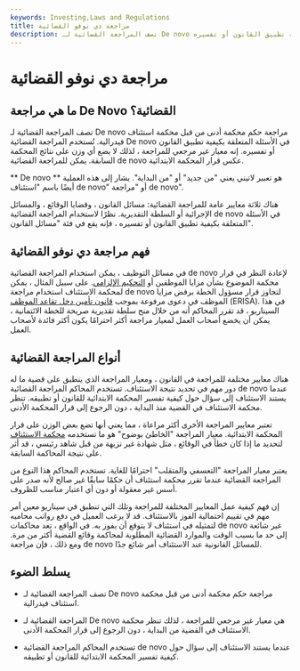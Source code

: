 ```yaml
---
keywords: Investing,Laws and Regulations
title: مراجعة دي نوفو القضائية
description: تصف المراجعة القضائية لـ De novo مراجعة لقرار محكمة الموضوع من قبل محكمة استئناف وتُستخدم في الأسئلة المتعلقة بكيفية تطبيق القانون أو تفسيره.
---
```


# مراجعة دي نوفو القضائية
## ما هي مراجعة De Novo القضائية؟

تصف المراجعة القضائية لـ De novo مراجعة حكم محكمة أدنى من قبل محكمة استئناف فيدرالية. تُستخدم المراجعة القضائية De novo في الأسئلة المتعلقة بكيفية تطبيق القانون أو تفسيره. إنه معيار غير مرجعي للمراجعة ، لذلك لا يضع أي وزن على نتائج المحكمة السابقة. يمكن للمراجعة القضائية de novo عكس قرار المحكمة الابتدائية.

** De novo ** هو تعبير لاتيني يعني "من جديد" أو "من البداية". يشار إلى هذه العملية أيضًا باسم "استئناف de novo" أو "مراجعة de novo".

هناك ثلاثة معايير عامة للمراجعة القضائية: مسائل القانون ، وقضايا الوقائع ، والمسائل الإجرائية أو السلطة التقديرية. نظرًا لاستخدام المراجعة القضائية de novo في الأسئلة المتعلقة بكيفية تطبيق القانون أو تفسيره ، فإنه يقع في فئة "مسائل القانون".

## فهم مراجعة دي نوفو القضائية

في مسائل التوظيف ، يمكن استخدام المراجعة القضائية de novo لإعادة النظر في قرار محكمة الموضوع بشأن مزايا الموظفين أو [التحكيم الإلزامي](/arbitration). على سبيل المثال ، يمكن لمحكمة الاستئناف استخدام مراجعة de novo لتجاوز قرار مسؤول الخطة برفض مزايا الموظف في دعوى مرفوعة بموجب [قانون تأمين دخل تقاعد الموظف](/erisa) (ERISA). في هذا السيناريو ، قد تقرر المحاكم أنه من خلال منح سلطة تقديرية صريحة للخطة الائتمانية ، يمكن أن يخضع أصحاب العمل لمعيار مراجعة أكثر احترامًا يكون أكثر فائدة لأصحاب العمل.

## أنواع المراجعة القضائية

هناك معايير مختلفة للمراجعة في القانون ، ومعيار المراجعة الذي ينطبق على قضية ما له دور مهم في تحديد نتيجة الاستئناف. تستخدم المحاكم المراجعة القضائية de novo عندما يستند الاستئناف إلى سؤال حول كيفية تفسير المحكمة الابتدائية للقانون أو تطبيقه. تنظر محكمة الاستئناف في القضية منذ البداية ، دون الرجوع إلى قرار المحكمة الأدنى.

تعتبر معايير المراجعة الأخرى أكثر مراعاة ، مما يعني أنها تضع بعض الوزن على قرار المحكمة الابتدائية. معيار المراجعة "الخاطئ بوضوح" هو ما تستخدمه [محكمة الاستئناف](/appellate-courts) لتحديد ما إذا كان خطأ في الوقائع ، مثل شهادة غير نزيهة من قبل شاهد رئيسي ، قد أثر على نتيجة المحاكمة السابقة.

يعتبر معيار المراجعة "التعسفي والمتقلب" احترامًا للغاية. تستخدم المحاكم هذا النوع من المراجعة القضائية عندما تقرر محكمة استئناف أن حكمًا سابقًا غير صالح لأنه صدر على أسس غير معقولة أو دون أي اعتبار مناسب للظروف.

إن فهم كيفية عمل المعايير المختلفة للمراجعة وتلك التي تنطبق في سيناريو معين أمر مهم في تقييم احتمالية الفوز بالاستئناف. قد لا يرغب العميل في دفع رواتب محاميه لتمثيله في استئناف لا يتوقع أن يفوز به. في الواقع ، تعد محاكمات de novo غير شائعة إلى حد ما بسبب الوقت والموارد القضائية المطلوبة لمحاكمة وقائع القضية أكثر من مرة. ومع ذلك ، فإن مراجعة de novo للمسائل القانونية عند الاستئناف أمر شائع جدًا.

## يسلط الضوء

- تصف المراجعة القضائية لـ De novo مراجعة حكم محكمة أدنى من قبل محكمة استئناف فيدرالية.

- المراجعة القضائية لـ De novo هي معيار غير مرجعي للمراجعة ، لذلك تنظر محكمة الاستئناف في القضية من البداية ، دون الرجوع إلى قرار المحكمة الأدنى.

- تستخدم المحاكم المراجعة القضائية de novo عندما يستند الاستئناف إلى سؤال حول كيفية تفسير المحكمة الابتدائية للقانون أو تطبيقه.

